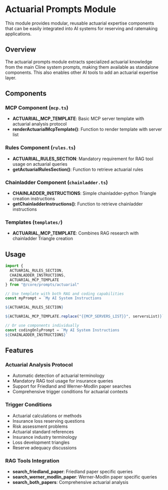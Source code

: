 # Actuarial Prompts Module

This module provides modular, reusable actuarial expertise components that can be easily integrated into AI systems for reserving and ratemaking applications.

## Overview

The actuarial prompts module extracts specialized actuarial knowledge from the main Cline system prompts, making them available as standalone components. This also enables other AI tools to add an actuarial expertise layer.

## Components

### MCP Component (`mcp.ts`)
- **ACTUARIAL_MCP_TEMPLATE**: Basic MCP server template with actuarial analysis protocol
- **renderActuarialMcpTemplate()**: Function to render template with server list

### Rules Component (`rules.ts`) 
- **ACTUARIAL_RULES_SECTION**: Mandatory requirement for RAG tool usage on actuarial queries
- **getActuarialRulesSection()**: Function to retrieve actuarial rules

### Chainladder Component (`chainladder.ts`) 
- **CHAINLADDER_INSTRUCTIONS**: Simple chainladder-python Triangle creation instructions  
- **getChainladderInstructions()**: Function to retrieve chainladder instructions

### Templates (`templates/`)
- **ACTUARIAL_MCP_TEMPLATE**: Combines RAG research with chainladder Triangle creation

## Usage

```typescript
import { 
  ACTUARIAL_RULES_SECTION,
  CHAINLADDER_INSTRUCTIONS,
  ACTUARIAL_MCP_TEMPLATE 
} from "@/core/prompts/actuarial"

// Use template with both RAG and coding capabilities
const myPrompt = `My AI System Instructions

${ACTUARIAL_RULES_SECTION}

${ACTUARIAL_MCP_TEMPLATE.replace("{{MCP_SERVERS_LIST}}", serversList)}`

// Or use components individually
const codingOnlyPrompt = `My AI System Instructions
${CHAINLADDER_INSTRUCTIONS}`
```

## Features

### Actuarial Analysis Protocol
- Automatic detection of actuarial terminology
- Mandatory RAG tool usage for insurance queries  
- Support for Friedland and Werner-Modlin paper searches
- Comprehensive trigger conditions for actuarial contexts

### Trigger Conditions
- Actuarial calculations or methods
- Insurance loss reserving questions  
- Risk assessment problems
- Actuarial standard references
- Insurance industry terminology
- Loss development triangles
- Reserve adequacy discussions

### RAG Tools Integration
- **search_friedland_paper**: Friedland paper specific queries
- **search_werner_modlin_paper**: Werner-Modlin paper specific queries
- **search_both_papers**: Comprehensive actuarial analysis

